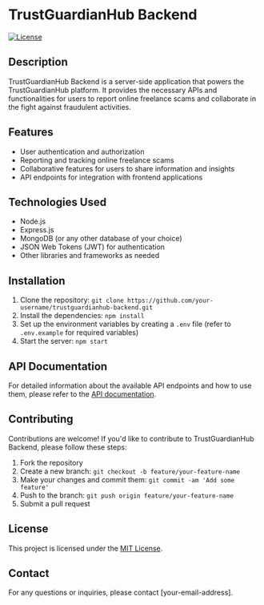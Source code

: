 # TrustGuardianHub Backend

[![License](https://img.shields.io/badge/license-MIT-blue.svg)](https://opensource.org/licenses/MIT)

## Description

TrustGuardianHub Backend is a server-side application that powers the TrustGuardianHub platform. It provides the necessary APIs and functionalities for users to report online freelance scams and collaborate in the fight against fraudulent activities.

## Features

- User authentication and authorization
- Reporting and tracking online freelance scams
- Collaborative features for users to share information and insights
- API endpoints for integration with frontend applications

## Technologies Used

- Node.js
- Express.js
- MongoDB (or any other database of your choice)
- JSON Web Tokens (JWT) for authentication
- Other libraries and frameworks as needed

## Installation

1. Clone the repository: `git clone https://github.com/your-username/trustguardianhub-backend.git`
2. Install the dependencies: `npm install`
3. Set up the environment variables by creating a `.env` file (refer to `.env.example` for required variables)
4. Start the server: `npm start`

## API Documentation

For detailed information about the available API endpoints and how to use them, please refer to the [API documentation](api-docs.md).

## Contributing

Contributions are welcome! If you'd like to contribute to TrustGuardianHub Backend, please follow these steps:

1. Fork the repository
2. Create a new branch: `git checkout -b feature/your-feature-name`
3. Make your changes and commit them: `git commit -am 'Add some feature'`
4. Push to the branch: `git push origin feature/your-feature-name`
5. Submit a pull request

## License

This project is licensed under the [MIT License](LICENSE).

## Contact

For any questions or inquiries, please contact [your-email-address].
